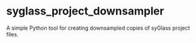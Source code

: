 # syglass_project_downsampler
A simple Python tool for creating downsampled copies of syGlass project files.
